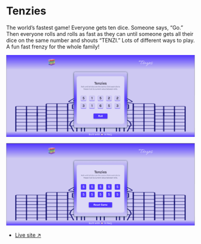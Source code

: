 # Tenzies

The world’s fastest game! Everyone gets ten dice. Someone says, “Go.” Then everyone rolls and rolls as fast as they can until someone gets all their dice on the same number and shouts “TENZI.” Lots of different ways to play. A fun fast frenzy for the whole family!

![Tenzies Picture](./src/assets/tenzies-pics.png "Tenzies")

![Tenzies Picture](./src/assets/tenzies-pics2.png "Tenzies")

- [Live site ↗](https://abdul-tenzies.netlify.app/)

